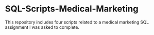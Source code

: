 # SQL-Scripts-Medical-Marketing
This repository includes four scripts related to a medical marketing SQL assignment I was asked to complete.
